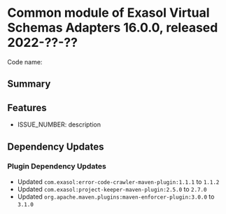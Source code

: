 # Common module of Exasol Virtual Schemas Adapters 16.0.0, released 2022-??-??

Code name:

## Summary

## Features

* ISSUE_NUMBER: description

## Dependency Updates

### Plugin Dependency Updates

* Updated `com.exasol:error-code-crawler-maven-plugin:1.1.1` to `1.1.2`
* Updated `com.exasol:project-keeper-maven-plugin:2.5.0` to `2.7.0`
* Updated `org.apache.maven.plugins:maven-enforcer-plugin:3.0.0` to `3.1.0`
